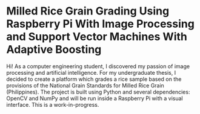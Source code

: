 <h1>Milled Rice Grain Grading Using Raspberry Pi With Image Processing and Support Vector Machines With Adaptive Boosting</h1>
Hi! As a computer engineering student, I discovered my passion of image processing and artificial intelligence. For my undergraduate thesis,
I decided to create a platform which grades a rice sample based on the provisions of the National Grain Standards for Milled Rice Grain (Philippines).
The project is built using Python and several dependencies: OpenCV and NumPy and will be run inside a Raspberry Pi with a visual interface.
This is a work-in-progress.
